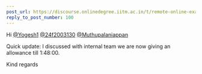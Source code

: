 ```yaml
---
post_url: https://discourse.onlinedegree.iitm.ac.in/t/remote-online-exam-tds-jan-2025/168832/102
reply_to_post_number: 100
---
```

Hi [@Yogesh1](/u/yogesh1) [@24f2003130](/u/24f2003130) [@Muthupalaniappan](/u/muthupalaniappan)

Quick update: I discussed with internal team we are now giving an allowance till 1:48:00.

Kind regards
